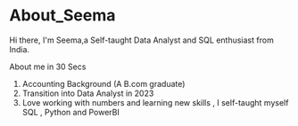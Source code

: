# About_Seema
Hi there,
I'm Seema,a Self-taught Data Analyst and SQL enthusiast from India.

About me in 30 Secs
1. Accounting Background (A B.com graduate)
2. Transition into Data Analyst in 2023
3. Love working with numbers and learning new skills , I self-taught myself SQL , Python and PowerBI
   
